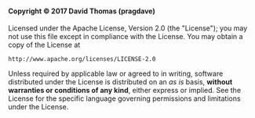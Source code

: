 #### Copyright © 2017 David Thomas (pragdave)

Licensed under the Apache License, Version 2.0 (the "License"); you
may not use this file except in compliance with the License. You may
obtain a copy of the License at

    http://www.apache.org/licenses/LICENSE-2.0

Unless required by applicable law or agreed to in writing, software
distributed under the License is distributed on an _as is_ basis,
**without warranties or conditions of any kind**, either express or
implied. See the License for the specific language governing
permissions and limitations under the License.
